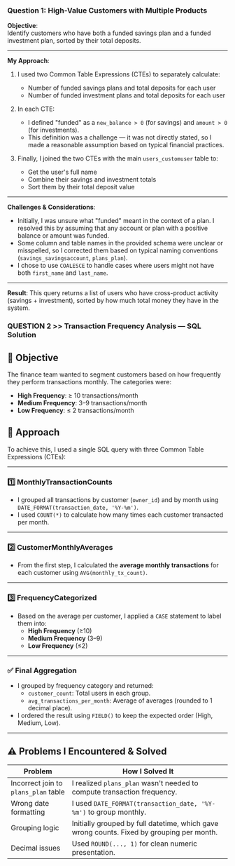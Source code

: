 ### Question 1: High-Value Customers with Multiple Products

**Objective**:  
Identify customers who have both a funded savings plan and a funded investment plan, sorted by their total deposits.

---

**My Approach**:
1. I used two Common Table Expressions (CTEs) to separately calculate:
   - Number of funded savings plans and total deposits for each user
   - Number of funded investment plans and total deposits for each user

2. In each CTE:
   - I defined "funded" as a `new_balance > 0` (for savings) and `amount > 0` (for investments).
   - This definition was a challenge — it was not directly stated, so I made a reasonable assumption based on typical financial practices.

3. Finally, I joined the two CTEs with the main `users_customuser` table to:
   - Get the user's full name
   - Combine their savings and investment totals
   - Sort them by their total deposit value

---

**Challenges & Considerations**:
- Initially, I was unsure what "funded" meant in the context of a plan. I resolved this by assuming that any account or plan with a positive balance or amount was funded.
- Some column and table names in the provided schema were unclear or misspelled, so I corrected them based on typical naming conventions (`savings_savingsaccount`, `plans_plan`).
- I chose to use `COALESCE` to handle cases where users might not have both `first_name` and `last_name`.

---

**Result**:
This query returns a list of users who have cross-product activity (savings + investment), sorted by how much total money they have in the system.

### QUESTION 2 >> Transaction Frequency Analysis — SQL Solution

## 📌 Objective
The finance team wanted to segment customers based on how frequently they perform transactions monthly. The categories were:

- **High Frequency**: ≥ 10 transactions/month
- **Medium Frequency**: 3–9 transactions/month
- **Low Frequency**: ≤ 2 transactions/month

## 🧠 Approach

To achieve this, I used a single SQL query with three Common Table Expressions (CTEs):

---

### 1️⃣ MonthlyTransactionCounts

- I grouped all transactions by customer (`owner_id`) and by month using `DATE_FORMAT(transaction_date, '%Y-%m')`.
- I used `COUNT(*)` to calculate how many times each customer transacted per month.

---

### 2️⃣ CustomerMonthlyAverages

- From the first step, I calculated the **average monthly transactions** for each customer using `AVG(monthly_tx_count)`.

---

### 3️⃣ FrequencyCategorized

- Based on the average per customer, I applied a `CASE` statement to label them into:
  - **High Frequency** (≥10)
  - **Medium Frequency** (3–9)
  - **Low Frequency** (≤2)

---

### ✅ Final Aggregation

- I grouped by frequency category and returned:
  - `customer_count`: Total users in each group.
  - `avg_transactions_per_month`: Average of averages (rounded to 1 decimal place).
- I ordered the result using `FIELD()` to keep the expected order (High, Medium, Low).

---

## ⚠️ Problems I Encountered & Solved

| Problem | How I Solved It |
|--------|------------------|
| Incorrect join to `plans_plan` table  | I realized `plans_plan` wasn't needed to compute transaction frequency. |
| Wrong date formatting | I used `DATE_FORMAT(transaction_date, '%Y-%m')` to group monthly. |
| Grouping logic | Initially grouped by full datetime, which gave wrong counts. Fixed by grouping per month. |
| Decimal issues | Used `ROUND(..., 1)` for clean numeric presentation. |
